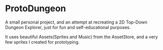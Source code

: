 # ProtoDungeon
A small personal project, and an attempt at recreating a 2D Top-Down Dungeon Explorer, just for fun and self-educational purposes.

It uses beautiful Assets(Sprites and Music) from the AssetStore, and a very few sprites I created for prototyping.
